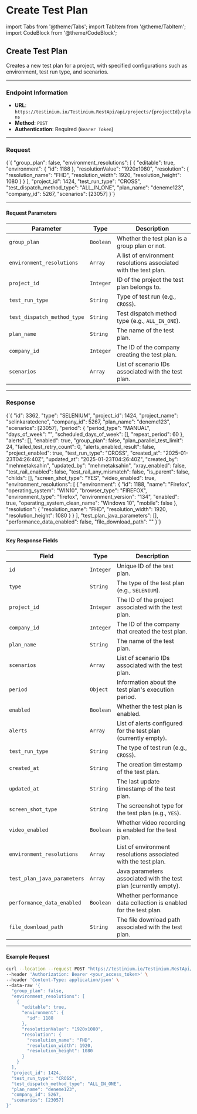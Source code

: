 # Create Test Plan

import Tabs from '@theme/Tabs'; import TabItem from '@theme/TabItem'; import CodeBlock from '@theme/CodeBlock';

## Create Test Plan

Creates a new test plan for a project, with specified configurations such as environment, test run type, and scenarios.

***

### Endpoint Information

* **URL**: `https://testinium.io/Testinium.RestApi/api/projects/{projectId}/plans`
* **Method**: `POST`
* **Authentication**: Required (`Bearer Token`)

***

### Request

{\`{ "group\_plan": false, "environment\_resolutions": \[ { "editable": true, "environment": { "id": 1188 }, "resolutionValue": "1920x1080", "resolution": { "resolution\_name": "FHD", "resolution\_width": 1920, "resolution\_height": 1080 } } ], "project\_id": 1424, "test\_run\_type": "CROSS", "test\_dispatch\_method\_type": "ALL\_IN\_ONE", "plan\_name": "deneme123", "company\_id": 5267, "scenarios": \[23057] }\`}

***

#### Request Parameters

| Parameter                   | Type      | Description                                                      |
| --------------------------- | --------- | ---------------------------------------------------------------- |
| `group_plan`                | `Boolean` | Whether the test plan is a group plan or not.                    |
| `environment_resolutions`   | `Array`   | A list of environment resolutions associated with the test plan. |
| `project_id`                | `Integer` | ID of the project the test plan belongs to.                      |
| `test_run_type`             | `String`  | Type of test run (e.g., `CROSS`).                                |
| `test_dispatch_method_type` | `String`  | Test dispatch method type (e.g., `ALL_IN_ONE`).                  |
| `plan_name`                 | `String`  | The name of the test plan.                                       |
| `company_id`                | `Integer` | The ID of the company creating the test plan.                    |
| `scenarios`                 | `Array`   | List of scenario IDs associated with the test plan.              |

***

### Response

{\`{ "id": 3362, "type": "SELENIUM", "project\_id": 1424, "project\_name": "selinkaratedene", "company\_id": 5267, "plan\_name": "deneme123", "scenarios": \[23057], "period": { "period\_type": "MANUAL", "days\_of\_week": "", "scheduled\_days\_of\_week": \[], "repeat\_period": 60 }, "alerts": \[], "enabled": true, "group\_plan": false, "plan\_parallel\_test\_limit": 24, "failed\_test\_retry\_count": 0, "alerts\_enabled\_result": false, "project\_enabled": true, "test\_run\_type": "CROSS", "created\_at": "2025-01-23T04:26:40Z", "updated\_at": "2025-01-23T04:26:40Z", "created\_by": "mehmetaksahin", "updated\_by": "mehmetaksahin", "xray\_enabled": false, "test\_rail\_enabled": false, "test\_rail\_any\_mismatch": false, "is\_parent": false, "childs": \[], "screen\_shot\_type": "YES", "video\_enabled": true, "environment\_resolutions": \[ { "environment": { "id": 1188, "name": "Firefox", "operating\_system": "WIN10", "browser\_type": "FIREFOX", "environment\_type": "firefox", "environment\_version": "134", "enabled": true, "operating\_system\_clean\_name": "Windows 10", "mobile": false }, "resolution": { "resolution\_name": "FHD", "resolution\_width": 1920, "resolution\_height": 1080 } } ], "test\_plan\_java\_parameters": \[], "performance\_data\_enabled": false, "file\_download\_path": "" }\`}

***

#### Key Response Fields

| Field                       | Type      | Description                                                       |
| --------------------------- | --------- | ----------------------------------------------------------------- |
| `id`                        | `Integer` | Unique ID of the test plan.                                       |
| `type`                      | `String`  | The type of the test plan (e.g., `SELENIUM`).                     |
| `project_id`                | `Integer` | The ID of the project associated with the test plan.              |
| `company_id`                | `Integer` | The ID of the company that created the test plan.                 |
| `plan_name`                 | `String`  | The name of the test plan.                                        |
| `scenarios`                 | `Array`   | List of scenario IDs associated with the test plan.               |
| `period`                    | `Object`  | Information about the test plan's execution period.               |
| `enabled`                   | `Boolean` | Whether the test plan is enabled.                                 |
| `alerts`                    | `Array`   | List of alerts configured for the test plan (currently empty).    |
| `test_run_type`             | `String`  | The type of test run (e.g., `CROSS`).                             |
| `created_at`                | `String`  | The creation timestamp of the test plan.                          |
| `updated_at`                | `String`  | The last update timestamp of the test plan.                       |
| `screen_shot_type`          | `String`  | The screenshot type for the test plan (e.g., `YES`).              |
| `video_enabled`             | `Boolean` | Whether video recording is enabled for the test plan.             |
| `environment_resolutions`   | `Array`   | List of environment resolutions associated with the test plan.    |
| `test_plan_java_parameters` | `Array`   | Java parameters associated with the test plan (currently empty).  |
| `performance_data_enabled`  | `Boolean` | Whether performance data collection is enabled for the test plan. |
| `file_download_path`        | `String`  | The file download path associated with the test plan.             |

***

#### Example Request

```bash
curl --location --request POST "https://testinium.io/Testinium.RestApi/api/projects/{projectId}/plans" \
--header 'Authorization: Bearer <your_access_token>' \
--header 'Content-Type: application/json' \
--data-raw '{
  "group_plan": false,
  "environment_resolutions": [
    {
      "editable": true,
      "environment": {
        "id": 1188
      },
      "resolutionValue": "1920x1080",
      "resolution": {
        "resolution_name": "FHD",
        "resolution_width": 1920,
        "resolution_height": 1080
      }
    }
  ],
  "project_id": 1424,
  "test_run_type": "CROSS",
  "test_dispatch_method_type": "ALL_IN_ONE",
  "plan_name": "deneme123",
  "company_id": 5267,
  "scenarios": [23057]
}'
```
